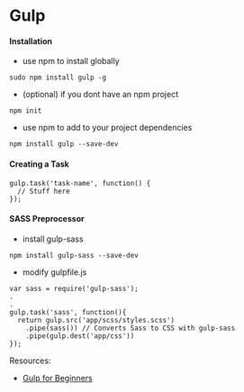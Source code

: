 # Gulp

#### Installation
- use npm to install globally
```
sudo npm install gulp -g
```
- (optional) if you dont have an npm project
```
npm init
```
- use npm to add to your project dependencies
```
npm install gulp --save-dev
```

#### Creating a Task
```
gulp.task('task-name', function() {
  // Stuff here
});
```

#### SASS Preprocessor
- install gulp-sass 
```
npm install gulp-sass --save-dev
```
- modify gulpfile.js
```
var sass = require('gulp-sass');
.
.
gulp.task('sass', function(){
  return gulp.src('app/scss/styles.scss')
    .pipe(sass()) // Converts Sass to CSS with gulp-sass
    .pipe(gulp.dest('app/css'))
});
```


Resources:
- [Gulp for Beginners](https://css-tricks.com/gulp-for-beginners/)
